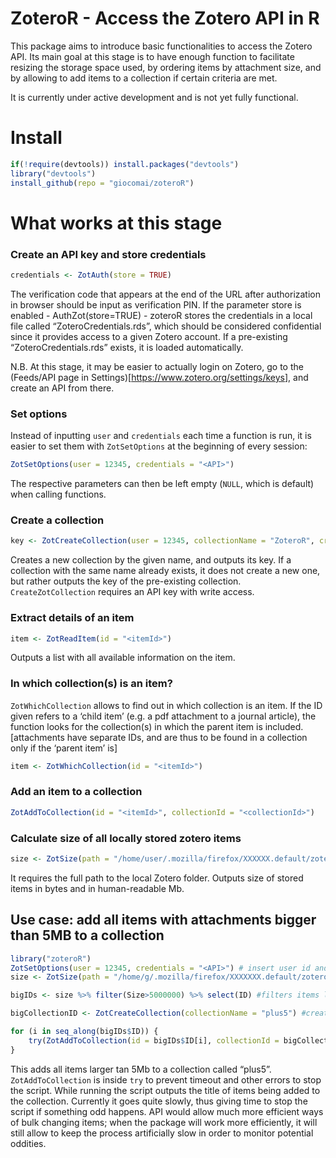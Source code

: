 
<!-- README.md is generated from README.Rmd. Please edit that file -->

# ZoteroR - Access the Zotero API in R

This package aims to introduce basic functionalities to access the
Zotero API. Its main goal at this stage is to have enough function to
facilitate resizing the storage space used, by ordering items by
attachment size, and by allowing to add items to a collection if certain
criteria are met.

It is currently under active development and is not yet fully
functional.

# Install

``` r
if(!require(devtools)) install.packages("devtools")
library("devtools")
install_github(repo = "giocomai/zoteroR")
```

# What works at this stage

### Create an API key and store credentials

``` r
credentials <- ZotAuth(store = TRUE)
```

The verification code that appears at the end of the URL after
authorization in browser should be input as verification PIN. If the
parameter store is enabled - AuthZot(store=TRUE) - zoteroR stores the
credentials in a local file called “ZoteroCredentials.rds”, which should
be considered confidential since it provides access to a given Zotero
account. If a pre-existing “ZoteroCredentials.rds” exists, it is loaded
automatically.

N.B. At this stage, it may be easier to actually login on Zotero, go to
the (Feeds/API page in
Settings)\[<https://www.zotero.org/settings/keys>\], and create an API
from there.

### Set options

Instead of inputting `user` and `credentials` each time a function is
run, it is easier to set them with `ZotSetOptions` at the beginning of
every session:

``` r
ZotSetOptions(user = 12345, credentials = "<API>")
```

The respective parameters can then be left empty (`NULL`, which is
default) when calling
functions.

### Create a collection

``` r
key <- ZotCreateCollection(user = 12345, collectionName = "ZoteroR", credentials = "<API>")
```

Creates a new collection by the given name, and outputs its key. If a
collection with the same name already exists, it does not create a new
one, but rather outputs the key of the pre-existing collection.
`CreateZotCollection` requires an API key with write access.

### Extract details of an item

``` r
item <- ZotReadItem(id = "<itemId>")
```

Outputs a list with all available information on the item.

### In which collection(s) is an item?

`ZotWhichCollection` allows to find out in which collection is an item.
If the ID given refers to a ‘child item’ (e.g. a pdf attachment to a
journal article), the function looks for the collection(s) in which the
parent item is included. \[attachments have separate IDs, and are thus
to be found in a collection only if the ‘parent item’
is\]

``` r
item <- ZotWhichCollection(id = "<itemId>")
```

### Add an item to a collection

``` r
ZotAddToCollection(id = "<itemId>", collectionId = "<collectionId>")
```

### Calculate size of all locally stored zotero items

``` r
size <- ZotSize(path = "/home/user/.mozilla/firefox/XXXXXX.default/zotero/storage")
```

It requires the full path to the local Zotero folder. Outputs size of
stored items in bytes and in human-readable
Mb.

## Use case: add all items with attachments bigger than 5MB to a collection

``` r
library("zoteroR")
ZotSetOptions(user = 12345, credentials = "<API>") # insert user id and API credentials
size <- ZotSize(path = "/home/g/.mozilla/firefox/XXXXXXX.default/zotero/storage") # full path to Zotero storage folder

bigIDs <- size %>% filter(Size>5000000) %>% select(ID) #filters items larger than 5MB

bigCollectionID <- ZotCreateCollection(collectionName = "plus5") #creates collection "plus5", and if already existing simply outputs its key

for (i in seq_along(bigIDs$ID)) {
    try(ZotAddToCollection(id = bigIDs$ID[i], collectionId = bigCollectionID))
}
```

This adds all items larger tan 5Mb to a collection called “plus5”.
`ZotAddToCollection` is inside `try` to prevent timeout and other errors
to stop the script. While running the script outputs the title of items
being added to the collection. Currently it goes quite slowly, thus
giving time to stop the script if something odd happens. API would allow
much more efficient ways of bulk changing items; when the package will
work more efficiently, it will still allow to keep the process
artificially slow in order to monitor potential oddities.
